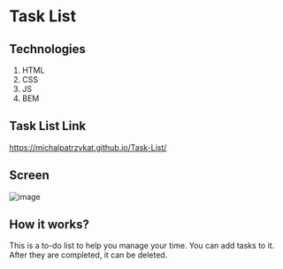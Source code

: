 # Task List

## Technologies
1. HTML
2. CSS
3. JS
4. BEM

## Task List Link

https://michalpatrzykat.github.io/Task-List/


## Screen

![image](https://zapodaj.net/38967d756055b.png.)

## How it works?

This is a to-do list to help you manage your time. You can add tasks to it. After they are completed, it can be deleted. 
